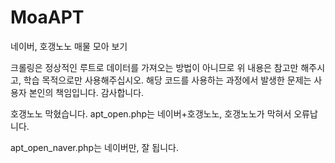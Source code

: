 # MoaAPT
네이버, 호갱노노 매물 모아 보기

크롤링은 정상적인 루트로 데이터를 가져오는 방법이 아니므로 위 내용은 참고만 해주시고, 학습 목적으로만 사용해주십시오.
해당 코드를 사용하는 과정에서 발생한 문제는 사용자 본인의 책임입니다.
감사합니다.

호갱노노 막혔습니다.
apt_open.php는 네이버+호갱노노, 호갱노노가 막혀서 오류납니다.

apt_open_naver.php는 네이버만, 잘 됩니다.
